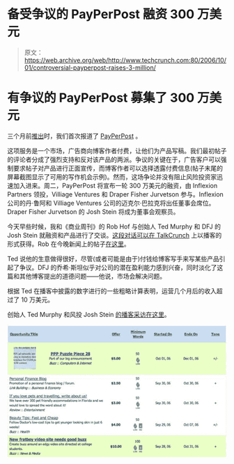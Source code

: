 # 备受争议的 PayPerPost 融资 300 万美元

> 原文：<https://web.archive.org/web/http://www.techcrunch.com:80/2006/10/01/controversial-payperpost-raises-3-million/>

# 有争议的 PayPerPost 募集了 300 万美元

 [](https://web.archive.org/web/20220112002103/http://www.payperpost.com/) 三个月前[推出](https://web.archive.org/web/20220112002103/http://www.beta.techcrunch.com/2006/06/30/payperpostcom-offers-to-buy-your-soul/)时，我们首次报道了 [PayPerPost](https://web.archive.org/web/20220112002103/http://www.payperpost.com/) 。

这项服务是一个市场，广告商向博客作者付费，让他们为产品写稿。我们最初帖子的评论者分成了强烈支持和反对该产品的两派。争议的关键在于，广告客户可以强制要求帖子对产品进行正面宣传，而博客作者可以选择透露付费信息(帖子末尾的屏幕截图显示了可用的写作机会示例)。然而，这场争论并没有阻止风险投资家迅速加入进来。周二，PayPerPost 将宣布一轮 300 万美元的融资，由 Inflexion Partners 领投，Villiage Ventures 和 Draper Fisher Jurvetson 参与。Inflexion 公司的丹·鲁阿和 Villiage Ventures 公司的迈克尔·巴拉克将出任董事会席位。Draper Fisher Jurvetson 的 Josh Stein 将成为董事会观察员。

今天早些时候，我和《商业周刊》的 Rob Hof 与创始人 Ted Murphy 和 DFJ 的 Josh Stein 就融资和产品进行了交谈。[这段对话可以在 TalkCrunch](https://web.archive.org/web/20220112002103/http://www.talkcrunch.com/2006/10/01/episode-13-payperpost-raises-3-million/) 上以播客的形式获得。Rob 在今晚新闻上的帖子[在这里](https://web.archive.org/web/20220112002103/http://www.businessweek.com/the_thread/techbeat/archives/2006/10/unrepentant_pay.html)。

Ted 说他的生意做得很好，尽管(或者可能是由于)付钱给博客写手来写某些产品引起了争议。DFJ 的乔希·斯坦似乎对公司的潜在盈利能力感到兴奋，同时淡化了这篇和其他博客提出的道德问题——他说，市场会解决问题。

根据 Ted 在播客中披露的数字进行的一些粗略计算表明，运营几个月后的收入超过了 10 万美元。

创始人 Ted Murphy 和风投 Josh Stein [的播客采访在这里](https://web.archive.org/web/20220112002103/http://www.talkcrunch.com/2006/10/01/episode-13-payperpost-raises-3-million/)。

![](img/b5ddc515cf5a6a6b8e489f47e272a87d.png)
